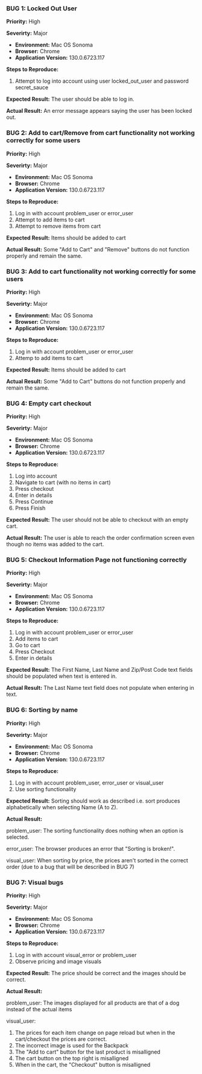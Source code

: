 ### BUG 1: Locked Out User
**Priority:** High

**Severirty:** Major

- **Environment:** Mac OS Sonoma
- **Browser:** Chrome
- **Application Version:** 130.0.6723.117

**Steps to Reproduce:**
1. Attempt to log into account using user locked_out_user and password secret_sauce

**Expected Result:**
The user should be able to log in.

**Actual Result:**
An error message appears saying the user has been locked out.

### BUG 2: Add to cart/Remove from cart functionality not working correctly for some users
**Priority:** High

**Severirty:** Major

- **Environment:** Mac OS Sonoma
- **Browser:** Chrome
- **Application Version:** 130.0.6723.117

**Steps to Reproduce:**
1. Log in with account problem_user or error_user
2. Attempt to add items to cart
3. Attempt to remove items from cart

**Expected Result:**
Items should be added to cart

**Actual Result:**
Some "Add to Cart" and "Remove" buttons do not function properly and remain the same.

### BUG 3: Add to cart functionality not working correctly for some users
**Priority:** High

**Severirty:** Major

- **Environment:** Mac OS Sonoma
- **Browser:** Chrome
- **Application Version:** 130.0.6723.117

**Steps to Reproduce:**
1. Log in with account problem_user or error_user
2. Attemp to add items to cart

**Expected Result:**
Items should be added to cart

**Actual Result:**
Some "Add to Cart" buttons do not function properly and remain the same.

### BUG 4: Empty cart checkout

**Priority:** High

**Severirty:** Major

- **Environment:** Mac OS Sonoma
- **Browser:** Chrome
- **Application Version:** 130.0.6723.117

**Steps to Reproduce:**
1. Log into account
2. Navigate to cart (with no items in cart)
3. Press checkout
4. Enter in details
5. Press Continue
6. Press Finish

**Expected Result:**
The user should not be able to checkout with an empty cart.

**Actual Result:**
The user is able to reach the order confirmation screen even though no items was added to the cart.

### BUG 5: Checkout Information Page not functioning correctly
**Priority:** High

**Severirty:** Major

- **Environment:** Mac OS Sonoma
- **Browser:** Chrome
- **Application Version:** 130.0.6723.117

**Steps to Reproduce:**
1. Log in with account problem_user or error_user
2. Add items to cart
3. Go to cart
4. Press Checkout
5. Enter in details

**Expected Result:**
The First Name, Last Name and Zip/Post Code text fields should be populated when text is entered in.

**Actual Result:**
The Last Name text field does not populate when entering in text.

### BUG 6: Sorting by name
**Priority:** High

**Severirty:** Major

- **Environment:** Mac OS Sonoma
- **Browser:** Chrome
- **Application Version:** 130.0.6723.117

**Steps to Reproduce:**
1. Log in with account problem_user, error_user or visual_user
2. Use sorting functionality

**Expected Result:**
Sorting should work as described i.e. sort produces alphabetically when selecting Name (A to Z).

**Actual Result:**

problem_user:
The sorting functionality does nothing when an option is selected.

error_user:
The browser produces an error that "Sorting is broken!".

visual_user:
When sorting by price, the prices aren't sorted in the correct order (due to a bug that will be described in BUG 7)

### BUG 7: Visual bugs
**Priority:** High

**Severirty:** Major

- **Environment:** Mac OS Sonoma
- **Browser:** Chrome
- **Application Version:** 130.0.6723.117

**Steps to Reproduce:**
1. Log in with account visual_error or problem_user
2. Observe pricing and image visuals

**Expected Result:**
The price should be correct and the images should be correct.

**Actual Result:**

problem_user: The images displayed for all products are that of a dog instead of the actual items

visual_user: 
1. The prices for each item change on page reload but when in the cart/checkout the prices are correct. 
2. The incorrect image is used for the Backpack
3. The "Add to cart" button for the last product is misalligned
4. The cart button on the top right is misalligned
5. When in the cart, the "Checkout" button is misalligned